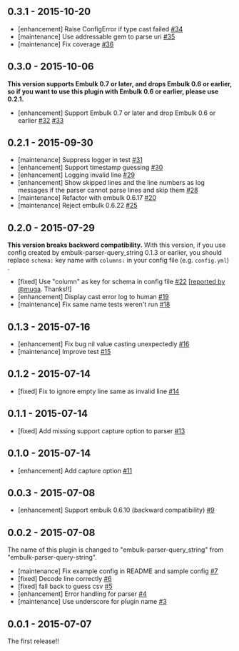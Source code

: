 ## 0.3.1 - 2015-10-20

* [enhancement] Raise ConfigError if type cast failed [#34](https://github.com/treasure-data/embulk-parser-query_string/pull/34)
* [maintenance] Use addressable gem to parse uri [#35](https://github.com/treasure-data/embulk-parser-query_string/pull/35)
* [maintenance] Fix coverage [#36](https://github.com/treasure-data/embulk-parser-query_string/pull/36)

## 0.3.0 - 2015-10-06

**This version supports Embulk 0.7 or later, and drops Embulk 0.6 or earlier, so if you want to use this plugin with Embulk 0.6 or earlier, please use 0.2.1.**

* [enhancement] Support Embulk 0.7 or later and drop Embulk 0.6 or earlier [#32](https://github.com/treasure-data/embulk-parser-query_string/pull/32) [#33](https://github.com/treasure-data/embulk-parser-query_string/pull/33)

## 0.2.1 - 2015-09-30

* [maintenance] Suppress logger in test [#31](https://github.com/treasure-data/embulk-parser-query_string/pull/31)
* [enhancement] Support timestamp guessing [#30](https://github.com/treasure-data/embulk-parser-query_string/pull/30)
* [enhancement] Logging invalid line [#29](https://github.com/treasure-data/embulk-parser-query_string/pull/29)
* [enhancement] Show skipped lines and the line numbers as log messages if the parser cannot parse lines and skip them [#28](https://github.com/treasure-data/embulk-parser-query_string/pull/28)
* [maintenance] Refactor with embulk 0.6.17 [#20](https://github.com/treasure-data/embulk-parser-query_string/pull/20)
* [maintenance] Reject embulk 0.6.22 [#25](https://github.com/treasure-data/embulk-parser-query_string/pull/25)

## 0.2.0 - 2015-07-29

**This version breaks backword compatibility.** With this version, if you use config created by embulk-parser-query_string 0.1.3 or earlier, you should replace `schema:` key name with `columns:` in your config file (e.g. `config.yml`) .

* [fixed] Use "column" as key for schema in config file [#22](https://github.com/treasure-data/embulk-parser-query_string/pull/22) [[reported by @muga](https://github.com/treasure-data/embulk-parser-query_string/issues/21). Thanks!!]
* [enhancement] Display cast error log to human [#19](https://github.com/treasure-data/embulk-parser-query_string/pull/19)
* [maintenance] Fix same name tests weren't run [#18](https://github.com/treasure-data/embulk-parser-query_string/pull/18)

## 0.1.3 - 2015-07-16
* [enhancement] Fix bug nil value casting unexpectedly [#16](https://github.com/treasure-data/embulk-parser-query_string/pull/16)
* [maintenance] Improve test [#15](https://github.com/treasure-data/embulk-parser-query_string/pull/15)

## 0.1.2 - 2015-07-14
* [fixed] Fix to ignore empty line same as invalid line [#14](https://github.com/treasure-data/embulk-parser-query_string/pull/14)

## 0.1.1 - 2015-07-14
* [fixed] Add missing support capture option to parser [#13](https://github.com/treasure-data/embulk-parser-query_string/pull/13)

## 0.1.0 - 2015-07-14
* [enhancement] Add capture option [#11](https://github.com/treasure-data/embulk-parser-query_string/pull/11)

## 0.0.3 - 2015-07-08

* [enhancement] Support embulk 0.6.10 (backward compatibility) [#9](https://github.com/treasure-data/embulk-parser-query_string/pull/9)

## 0.0.2 - 2015-07-08

The name of this plugin is changed to "embulk-parser-query_string" from "embulk-parser-query-string".

* [maintenance] Fix example config in README and sample config [#7](https://github.com/treasure-data/embulk-parser-query_string/pull/7)
* [fixed] Decode line correctly [#6](https://github.com/treasure-data/embulk-parser-query_string/pull/6)
* [fixed] fall back to guess csv [#5](https://github.com/treasure-data/embulk-parser-query_string/pull/5)
* [enhancement] Error handling for parser [#4](https://github.com/treasure-data/embulk-parser-query_string/pull/4)
* [maintenance] Use underscore for plugin name [#3](https://github.com/treasure-data/embulk-parser-query_string/pull/3)

## 0.0.1 - 2015-07-07

The first release!!

